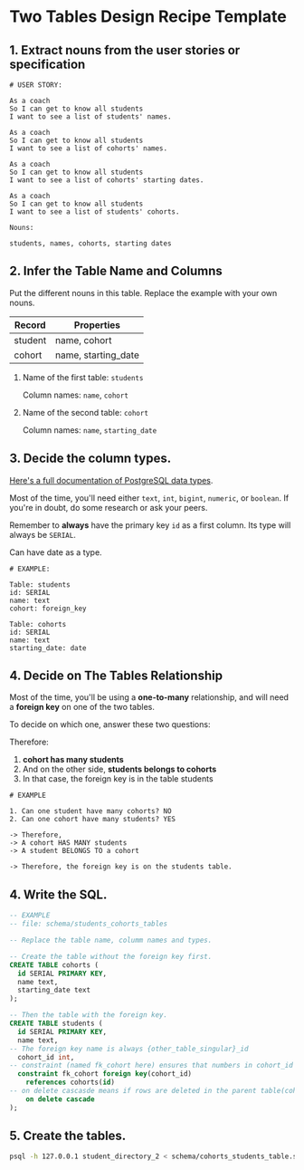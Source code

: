 # Two Tables Design Recipe Template

## 1. Extract nouns from the user stories or specification

```
# USER STORY:

As a coach
So I can get to know all students
I want to see a list of students' names.

As a coach
So I can get to know all students
I want to see a list of cohorts' names.

As a coach
So I can get to know all students
I want to see a list of cohorts' starting dates.

As a coach
So I can get to know all students
I want to see a list of students' cohorts.
```

```
Nouns:

students, names, cohorts, starting dates
```

## 2. Infer the Table Name and Columns

Put the different nouns in this table. Replace the example with your own nouns.

| Record                | Properties          |
| --------------------- | ------------------  |
| student               | name, cohort
| cohort                | name, starting_date 

1. Name of the first table: `students` 

    Column names: `name`, `cohort`

2. Name of the second table: `cohort` 

    Column names: `name`, `starting_date`

## 3. Decide the column types.

[Here's a full documentation of PostgreSQL data types](https://www.postgresql.org/docs/current/datatype.html).

Most of the time, you'll need either `text`, `int`, `bigint`, `numeric`, or `boolean`. If you're in doubt, do some research or ask your peers.

Remember to **always** have the primary key `id` as a first column. Its type will always be `SERIAL`.

Can have date as a type.
```
# EXAMPLE:

Table: students
id: SERIAL
name: text
cohort: foreign_key

Table: cohorts
id: SERIAL
name: text
starting_date: date
```

## 4. Decide on The Tables Relationship

Most of the time, you'll be using a **one-to-many** relationship, and will need a **foreign key** on one of the two tables.

To decide on which one, answer these two questions:



Therefore:

1. **cohort has many students**
2. And on the other side, **students belongs to cohorts**
3. In that case, the foreign key is in the table students


```
# EXAMPLE

1. Can one student have many cohorts? NO
2. Can one cohort have many students? YES

-> Therefore,
-> A cohort HAS MANY students
-> A student BELONGS TO a cohort

-> Therefore, the foreign key is on the students table.
```

## 4. Write the SQL.

```sql
-- EXAMPLE
-- file: schema/students_cohorts_tables

-- Replace the table name, columm names and types.

-- Create the table without the foreign key first.
CREATE TABLE cohorts (
  id SERIAL PRIMARY KEY,
  name text,
  starting_date text
);

-- Then the table with the foreign key.
CREATE TABLE students (
  id SERIAL PRIMARY KEY,
  name text,
-- The foreign key name is always {other_table_singular}_id   
  cohort_id int,
-- constraint (named fk_cohort here) ensures that numbers in cohort_id (foreign key) match the numbers cohorts(id) (reference)
  constraint fk_cohort foreign key(cohort_id)
    references cohorts(id)
-- on delete cascasde means if rows are deleted in the parent table(cohorts) they also get deleted in the child table (students)
    on delete cascade
);
```

## 5. Create the tables.

```bash
psql -h 127.0.0.1 student_directory_2 < schema/cohorts_students_table.sql
```
